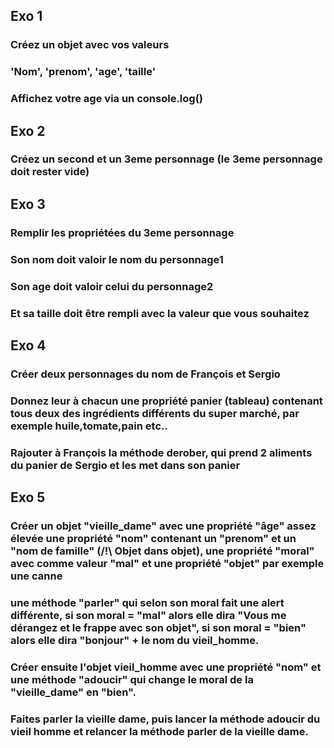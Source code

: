 ## Exo 1 
### Créez un objet avec vos valeurs
### 'Nom', 'prenom', 'age', 'taille'
### Affichez votre age via un console.log()

## Exo 2 
### Créez un second et un 3eme personnage (le 3eme personnage doit rester vide)

## Exo 3
### Remplir les propriétées du 3eme personnage
### Son nom doit valoir le nom du personnage1
### Son age doit valoir celui du personnage2
### Et sa taille doit être rempli avec la valeur que vous souhaitez


## Exo 4

### Créer deux personnages du nom de François et Sergio
### Donnez leur à chacun une propriété panier (tableau) contenant tous deux des ingrédients différents du super marché, par exemple huile,tomate,pain etc..
### Rajouter à François la méthode derober, qui prend 2 aliments du panier de Sergio et les met dans son panier




## Exo  5

### Créer un objet "vieille_dame" avec une propriété "âge" assez élevée une propriété "nom" contenant un "prenom" et un "nom de famille" (/!\ Objet dans objet), une propriété "moral" avec comme valeur "mal" et une propriété "objet" par exemple une canne 

### une méthode "parler" qui selon son moral fait une alert différente, si son moral = "mal" alors elle dira "Vous me dérangez et le frappe avec son objet", si son moral = "bien" alors elle dira "bonjour" + le nom du vieil_homme.

### Créer ensuite l'objet vieil_homme avec une propriété "nom" et une méthode "adoucir" qui change le moral de la "vieille_dame" en "bien".

### Faites parler la vieille dame, puis lancer la méthode adoucir du vieil homme et relancer la méthode parler de la vieille dame.